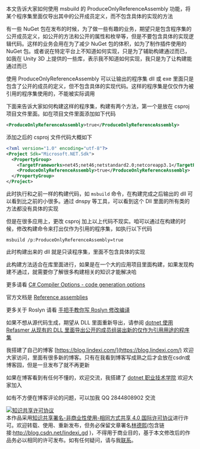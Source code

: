 
本文告诉大家如何使用 msbuild 的 ProduceOnlyReferenceAssembly 功能，将某个程序集里面仅导出其中的公开成员定义，而不包含具体的实现的方法

<!--more-->


<!-- CreateTime:2021/7/8 19:41:55 -->

<!-- 发布 -->

有一些 NuGet 包在发布的时候，为了做一些有趣的业务，期望只是包含程序集的公开成员定义，如公开的方法和公开的属性和枚举等，但是不要包含具体的实现逻辑代码。这样的业务会用在为了减少 NuGet 包的体积，如为了制作插件使用的 NuGet 包。或者说在特定平台上不知道如何实现，只是为了辅助构建通过而已，如我在 Unity 3D 上提供的一些库，表示我不知道如何实现，我只是为了让构建能通过而已

使用 ProduceOnlyReferenceAssembly 可以让输出的程序集 dll 或 exe 里面只是包含了公开的成员的定义，但不包含具体的实现代码。这样的程序集是仅仅作为被引用的程序集使用的，不能被实际调用

下面来告诉大家如何构建这样的程序集，构建有两个方法，第一个是放在 csproj 项目文件里面。如在项目文件里面添加如下代码

```xml
<ProduceOnlyReferenceAssembly>true</ProduceOnlyReferenceAssembly>
```

添加之后的 csproj 文件代码大概如下

```xml
<?xml version="1.0" encoding="utf-8"?>
<Project Sdk="Microsoft.NET.Sdk">
  <PropertyGroup>
    <TargetFrameworks>net45;net46;netstandard2.0;netcoreapp3.1</TargetFrameworks>
    <ProduceOnlyReferenceAssembly>true</ProduceOnlyReferenceAssembly>
  </PropertyGroup>
</Project>
```

此时执行和之前一样的构建代码，如 `msbuild` 命令，在构建完成之后输出的 dll 可以看到比之前的小很多。通过 dnspy 等工具，可以看到这个 Dll 里面的所有类的方法都没有具体的实现


但是在很多应用上，更改 csproj 加上以上代码不现实。咱可以通过在构建的时候，修改构建命令来打出仅作为引用的程序集，如执行以下代码

```
msbuild /p:ProduceOnlyReferenceAssembly=true
```

此时构建出来的 dll 就是只读程序集，里面不包含具体的实现

此构建方法适合在库里面进行，如果是在一个大的应用项目里面构建，如果发现构建不通过，就需要你了解很多构建相关的知识才能解决哈

更多请看 [C# Compiler Options - code generation options](https://docs.microsoft.com/en-us/dotnet/csharp/language-reference/compiler-options/code-generation#produceonlyreferenceassembly?WT.mc_id=WD-MVP-5003260 ) 

官方文档是 [Reference assemblies](https://docs.microsoft.com/en-us/dotnet/standard/assembly/reference-assemblies?WT.mc_id=WD-MVP-5003260 )

更多关于 Roslyn 请看 [手把手教你写 Roslyn 修改编译](https://lindexi.oschina.io/lindexi/post/roslyn.html ) 

如果不想从源代码生成，期望从 DLL 里面重新导出，请参阅 [dotnet 使用 Refasmer 从现有的 DLL 里面导出公开的成员组装出新的仅作为引用用途的程序集](https://lindexi.gitee.io/post/dotnet-%E4%BD%BF%E7%94%A8-Refasmer-%E4%BB%8E%E7%8E%B0%E6%9C%89%E7%9A%84-DLL-%E9%87%8C%E9%9D%A2%E5%AF%BC%E5%87%BA%E5%85%AC%E5%BC%80%E7%9A%84%E6%88%90%E5%91%98%E7%BB%84%E8%A3%85%E5%87%BA%E6%96%B0%E7%9A%84%E4%BB%85%E4%BD%9C%E4%B8%BA%E5%BC%95%E7%94%A8%E7%94%A8%E9%80%94%E7%9A%84%E7%A8%8B%E5%BA%8F%E9%9B%86.html )



我搭建了自己的博客 [https://blog.lindexi.com/](https://blog.lindexi.com/) 欢迎大家访问，里面有很多新的博客。只有在我看到博客写成熟之后才会放在csdn或博客园，但是一旦发布了就不再更新

如果在博客看到有任何不懂的，欢迎交流，我搭建了 [dotnet 职业技术学院](https://t.me/dotnet_campus) 欢迎大家加入

如有不方便在博客评论的问题，可以加我 QQ 2844808902 交流

<a rel="license" href="http://creativecommons.org/licenses/by-nc-sa/4.0/"><img alt="知识共享许可协议" style="border-width:0" src="https://licensebuttons.net/l/by-nc-sa/4.0/88x31.png" /></a><br />本作品采用<a rel="license" href="http://creativecommons.org/licenses/by-nc-sa/4.0/">知识共享署名-非商业性使用-相同方式共享 4.0 国际许可协议</a>进行许可。欢迎转载、使用、重新发布，但务必保留文章署名[林德熙](http://blog.csdn.net/lindexi_gd)(包含链接:http://blog.csdn.net/lindexi_gd )，不得用于商业目的，基于本文修改后的作品务必以相同的许可发布。如有任何疑问，请与我[联系](mailto:lindexi_gd@163.com)。